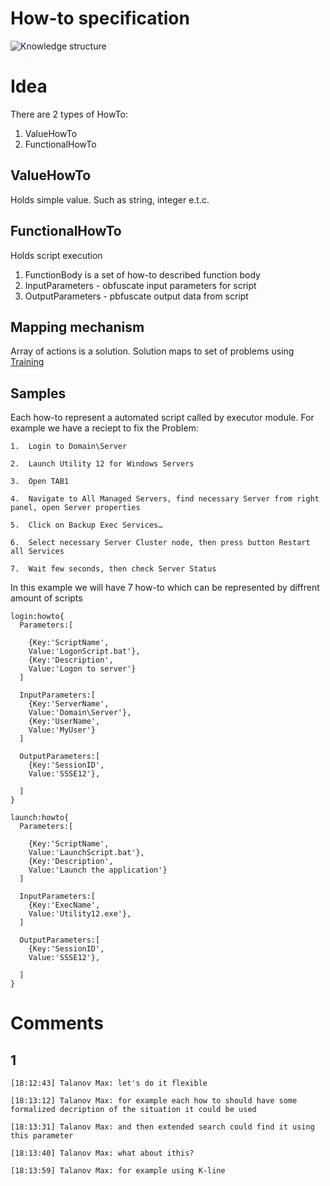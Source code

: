 # How-to specification
![Knowledge structure](https://github.com/menta/menta-0.3/raw/master/doc/design-specification/uml/images/HowTo.png)

# Idea
There are 2 types of HowTo:

1. ValueHowTo
1. FunctionalHowTo

## ValueHowTo
Holds simple value. Such as string, integer e.t.c.

## FunctionalHowTo 
Holds script execution

1. FunctionBody is a set of how-to described function body
1. InputParameters - obfuscate input parameters for script
1. OutputParameters - pbfuscate output data from script

## Mapping mechanism
Array of actions is a solution. Solution maps to set of problems using [Training](training.md)

## Samples

Each how-to represent a automated script called by executor module. For example we have a reciept to fix the Problem:

```
1.  Login to Domain\Server 

2.	Launch Utility 12 for Windows Servers

3.	Open TAB1

4.	Navigate to All Managed Servers, find necessary Server from right panel, open Server properties

5.	Click on Backup Exec Services…

6.	Select necessary Server Cluster node, then press button Restart all Services

7.	Wait few seconds, then check Server Status

```

In this example we will have 7 how-to which can be represented by diffrent amount of scripts

```
login:howto{
  Parameters:[
    
    {Key:'ScriptName',
    Value:'LogonScript.bat'},
    {Key:'Description',
    Value:'Logon to server'}
  ]
  
  InputParameters:[
    {Key:'ServerName',
    Value:'Domain\Server'},
    {Key:'UserName',
    Value:'MyUser'}
  ]
  
  OutputParameters:[
    {Key:'SessionID',
    Value:'SSSE12'},
    
  ]
}

launch:howto{
  Parameters:[
    
    {Key:'ScriptName',
    Value:'LaunchScript.bat'},
    {Key:'Description',
    Value:'Launch the application'}
  ]
  
  InputParameters:[
    {Key:'ExecName',
    Value:'Utility12.exe'},
  ]
  
  OutputParameters:[
    {Key:'SessionID',
    Value:'SSSE12'},
    
  ]
}

```


# Comments

## 1

```
[18:12:43] Talanov Max: let's do it flexible

[18:13:12] Talanov Max: for example each how to should have some formalized decription of the situation it could be used

[18:13:31] Talanov Max: and then extended search could find it using this parameter

[18:13:40] Talanov Max: what about ithis?

[18:13:59] Talanov Max: for example using K-line
```